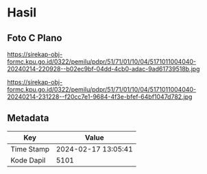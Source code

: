 # Hasil

## Foto C Plano

https://sirekap-obj-formc.kpu.go.id/0322/pemilu/pdpr/51/71/01/10/04/5171011004040-20240214-220928--b02ec9bf-04dd-4cb0-adac-9ad61739518b.jpg

https://sirekap-obj-formc.kpu.go.id/0322/pemilu/pdpr/51/71/01/10/04/5171011004040-20240214-231228--f20cc7e1-9684-4f3e-bfef-64bf1047d782.jpg


## Metadata

| Key        | Value               |
| ---------- | ------------------- |
| Time Stamp | 2024-02-17 13:05:41 |
| Kode Dapil | 5101                |



